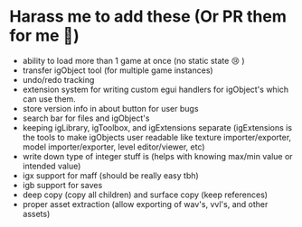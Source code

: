 # Harass me to add these (Or PR them for me 🙏)
- ability to load more than 1 game at once (no static state 😢 )
- transfer igObject tool (for multiple game instances)
- undo/redo tracking
- extension system for writing custom egui handlers for igObject's which can use them.
- store version info in about button for user bugs
- search bar for files and igObject's
- keeping igLibrary, igToolbox, and igExtensions separate (igExtensions is the tools to make igObjects user readable like texture importer/exporter, model importer/exporter, level editor/viewer, etc)
- write down type of integer stuff is (helps with knowing max/min value or intended value)
- igx support for maff (should be really easy tbh)
- igb support for saves
- deep copy (copy all children) and surface copy (keep references)
- proper asset extraction (allow exporting of wav's, vvl's, and other assets)